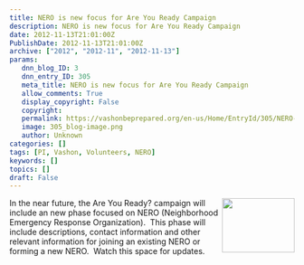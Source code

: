```yaml
---
title: NERO is new focus for Are You Ready Campaign
description: NERO is new focus for Are You Ready Campaign
date: 2012-11-13T21:01:00Z
PublishDate: 2012-11-13T21:01:00Z
archive: ["2012", "2012-11", "2012-11-13"]
params:
   dnn_blog_ID: 3
   dnn_entry_ID: 305
   meta_title: NERO is new focus for Are You Ready Campaign
   allow_comments: True
   display_copyright: False
   copyright: 
   permalink: https://vashonbeprepared.org/en-us/Home/EntryId/305/NERO-is-new-focus-for-Are-You-Ready-Campaign
   image: 305_blog-image.png
   author: Unknown
categories: []
tags: [PI, Vashon, Volunteers, NERO]
keywords: []
topics: []
draft: False
---
```


<p><img alt="" src="/Portals/1/Uploads/Graphics/PublicInfo/AreYouReady/FamilyPreparedness.jpg" style="width: 128px; height: 96px; float: right; margin-right: 0px; margin-left: 5px;" />In the near future, the Are You Ready? campaign will include an new phase focused on NERO (Neighborhood Emergency Response Organization). &nbsp;This phase will include descriptions, contact information and other relevant information for joining an existing NERO or forming a new NERO. &nbsp;Watch this space for updates.</p>

